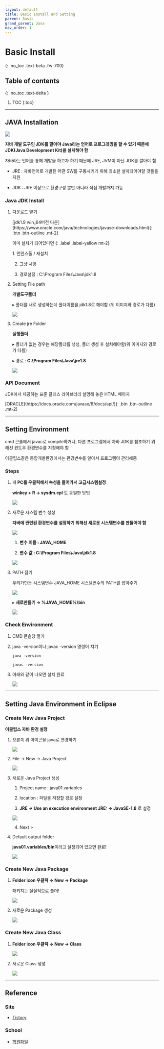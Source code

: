 ```yaml
---
layout: default
title: Basic Install and Setting
parent: Basic
grand_parent: Java
nav_order: 1
---
```


# Basic Install
{: .no_toc .text-beta .fw-700}

## Table of contents
{: .no_toc .text-delta }

1. TOC
{:toc}

---

## JAVA Installation

![](https://gekdev.github.io/docs/java/basic/example/new.jpg)

**자바 개발 도구인 JDK를 깔아야 Java라는 언어로 프로그래밍을 할 수 있기 때문에 JDK(Java Development Kit)을 설치해야 함**

자바라는 언어를 통해 개발을 하고자 하기 때문에 JRE, JVM이 아닌 JDK를 깔아야 함

* JRE : 자바언어로 개발된 어떤 SW를 구동시키기 위해 최소한 설치되어야할 것들을 지원

* JDK : JRE 이상으로 환경구성 뿐만 아니라 직접 개발까지 가능

### Java JDK Install

1. 다운로드 받기

    <span class="fs-2">
    [jdk1.9 win_64버전 다운](https://www.oracle.com/java/technologies/javase-downloads.html){: .btn .btn-outline .mt-2}
    </span>

    이미 설치가 되어있다면
    {: .label .label-yellow mt-2}
    <div class="code-example" markdown="1">
    1. 언인스톨 / 재설치

    2. 그냥 사용

    3. 경로설정 : C:\Program Files\Java\jdk1.8
    </div>

2. Setting File path

    **개발도구폴더**

    &#9656; 폴더를 새로 생성하는데 폴더이름을 jdk1.8로 해야함 (위 이미지와 경로가 다름) 

    ![](https://gekdev.github.io/docs/java/basic/example/ins_01.png)

3. Create jre Folder

    **실행폴더**

    &#9656; 폴더가 없는 경우는 해당폴더를 생성, 폴더 생성 후 설치해야함(위 이미지와 경로가 다름) 

    &#9656; 경로 : **C:\Program Files\Java\jre1.8**

    ![](https://gekdev.github.io/docs/java/basic/example/ins_02.png)

### API Document

JDK에서 제공하는 표준 클래스 라이브러리 설명해 놓은 HTML 페이지

<span class="fs-2">
[ORACLE](https://docs.oracle.com/javase/8/docs/api/){: .btn .btn-outline .mt-2}
</span>

---

## Setting Environment

cmd 콘솔에서 javac로 compile하거나, 다른 프로그램에서 자바 JDK를 참조하기 위해선 윈도우 환경변수를 지정해야 함 

이클립스같은 통합개발환경에서는 환경변수를 알아서 프로그램이 관리해줌

### Steps

1. **내 PC를 우클릭해서 속성을 들어가서 고급시스템설정**

    **winkey + R &#8594; sysdm.cpl** 도 동일한 방법

    ![](https://gekdev.github.io/docs/java/basic/example/javains_01.png)

2. 새로운 시스템 변수 생성

    **자바에 관련된 환경변수를 설정하기 위해선 새로운 시스템변수를 만들어야 함**

    ![](https://gekdev.github.io/docs/java/basic/example/javains_02.png)

    1. **변수 이름 : JAVA_HOME**

    2. **변수 값   : C:\Program Files\Java\jdk1.8**

    ![](https://gekdev.github.io/docs/java/basic/example/javains_03.png)

3. PATH 잡기

    우리가만든 시스템변수 JAVA_HOME 시스템변수의 PATH를 잡아주기

    ![](https://gekdev.github.io/docs/java/basic/example/javains_04.png)

    &#9656; **새로만들기 &#8594; %JAVA_HOME%\bin**

    ![](https://gekdev.github.io/docs/java/basic/example/javains_05.png)
    
### Check Environment

1. CMD 콘솔창 열기

2. java -version이나 javac -version 명령어 치기
    
    ```java
    java -version 
    
    javac -version
    ```

3. 아래와 같이 나오면 설치 완료

    ![](https://gekdev.github.io/docs/java/basic/example/javains_06.png)

---

## Setting Java Environment in Eclipse

### Create New Java Project 

**이클립스 자바 환경 설정**

1. 오른쪽 위 아이콘을 java로 변경하기

    ![](https://gekdev.github.io/docs/java/basic/example/java.jpg)

2. File &#8594; New &#8594; Java Project

    ![](https://gekdev.github.io/docs/java/basic/example/create_new.jpg)

3. 새로운 Java Project 생성 
    
    1. Project name : java01.variables
    
    2. location : 파일을 저장할 경로 설정
    
    3. **JRE &#8594; Use an execution environment JRE: &#8594; JavaSE-1.8** 로 설정
    
    ![](https://gekdev.github.io/docs/java/basic/example/new_java_project0.jpg)
    
    4. Next >
    
4.  Default output folder

    **java01.variables/bin**이라고 설정되어 있으면 완료!
    
    ![](https://gekdev.github.io/docs/java/basic/example/new_java_project1.jpg)
    
### Create New Java Package

1. **Folder icon 우클릭 &#8594; New &#8594; Package**

    패키지는 실질적으로 폴더!

    ![](https://gekdev.github.io/docs/java/basic/example/package.jpg)

2. 새로운 Package 생성

    ![](https://gekdev.github.io/docs/java/basic/example/hello.jpg)

### Create New Java Class

1. **Folder icon 우클릭 &#8594; New &#8594; Class**

    ![](https://gekdev.github.io/docs/java/basic/example/class.jpg)
    
2. 새로운 Class 생성

    ![](https://gekdev.github.io/docs/java/basic/example/new_class.jpg)

---

## Reference

### Site

* [Tistory](https://limkydev.tistory.com/61)

### School 

* [학원파일](https://gekdev.github.io/docs/java/basic/example/01.jdk설정.txt)
